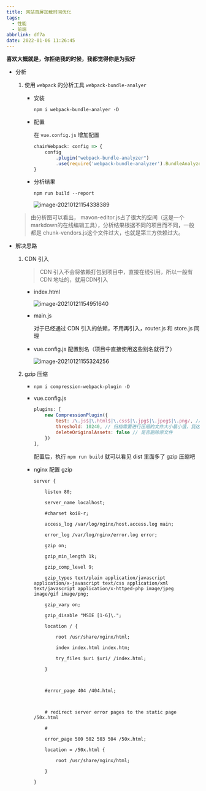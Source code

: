 ```yaml
---
title: 网站首屏加载时间优化
tags:
  - 性能
  - 前端
abbrlink: df7a
date: 2022-01-06 11:26:45
---
```


**喜欢大概就是，你拒绝我的时候，我都觉得你是为我好**

<!--more-->
- 分析

  1. 使用 `webpack` 的分析工具 `webpack-bundle-analyer`
    
     - 安装

       `npm i webpack-bundle-analyer -D`

     - 配置

       在 `vue.config.js` 增加配置

       ```js
       chainWebpack: config => {
           config
               .plugin("webpack-bundle-analyzer")
               .use(require('webpack-bundle-analyzer').BundleAnalyzerPlugin)
       }
       ```

     - 分析结果

       `npm run build --report`

       ![image-20210121154338389](https://gitee.com/buxiaoxing/image-bed/raw/master/img/image-20210121154338389.png)

  > 由分析图可以看出， mavon-editor.js占了很大的空间（这是一个markdown的在线编辑工具），分析结果根据不同的项目而不同，一般都是 chunk-vendors.js这个文件过大，也就是第三方依赖过大。

- 解决思路

  1. CDN 引入

     > CDN 引入不会将依赖打包到项目中，直接在线引用，所以一般有 CDN 地址的，就用CDN引入

     - index.html

       ![image-20210121154951640](https://gitee.com/buxiaoxing/image-bed/raw/master/img/image-20210121154951640.png)

     - main.js

       对于已经通过 CDN 引入的依赖，不用再引入，router.js 和 store.js 同理

     - vue.config.js 配置别名（项目中直接使用这些别名就行了）

        ![image-20210121155324256](https://gitee.com/buxiaoxing/image-bed/raw/master/img/image-20210121155324256.png)

  2. gzip 压缩

     - `npm i compression-webpack-plugin -D`

     - vue.config.js

       ```js
       plugins: [
           new CompressionPlugin({
               test: /\.js$|\.html$|\.css$|\.jpg$|\.jpeg$|\.png/, // 需要压缩的文件类型
               threshold: 10240, // 归档需要进行压缩的文件大小最小值，我这个是10K以上的进行压缩
               deleteOriginalAssets: false // 是否删除原文件
           })
       ],
       ```

       配置后，执行 `npm run build` 就可以看见 dist 里面多了 gzip 压缩吧

     - nginx 配置 gzip

       ```
       server {
         
           listen 80;
       
           server_name localhost;
       
           #charset koi8-r;
       
           access_log /var/log/nginx/host.access.log main;
       
           error_log /var/log/nginx/error.log error;
       
           gzip on;  
       
           gzip_min_length 1k;
       
           gzip_comp_level 9;
       
           gzip_types text/plain application/javascript application/x-javascript text/css application/xml text/javascript application/x-httped-php image/jpeg image/gif image/png;
       
           gzip_vary on;
       
           gzip_disable "MSIE [1-6]\.";
       
           location / {
       
               root /usr/share/nginx/html;
       
               index index.html index.htm;
       
               try_files $uri $uri/ /index.html;
       
           }
       
       
       
           #error_page 404 /404.html;
       
       
       
           # redirect server error pages to the static page /50x.html
       
           #
       
           error_page 500 502 503 504 /50x.html;
       
           location = /50x.html {
       
               root /usr/share/nginx/html;
       
           }
         
       }
       
       ```

